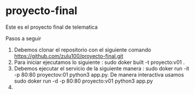 # proyecto-final
Este es el proyecto final de telematica

Pasos a seguir

1. Debemos clonar el repositorio con el siguiente comando https://github.com/zulu100/proyecto-final.git
2. Para iniciar ejecutamos lo siguiente : sudo doker built -t proyecto:v01 .
3. Debemos ejecutar el servicio de la siguiente manera : sudo doker run -it -p 80:80 proyectov:01 python3 app.py. De manera interactiva usamos sudo doker run -d -p 80:80 proyecto:v01 python3 app.py
4. 
